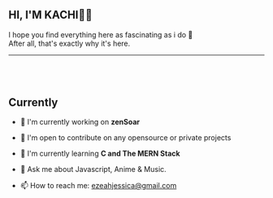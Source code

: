 
## **HI, I'M KACHI👋🏿**

I hope you find everything here as fascinating as i do 🤩 <br/> After all, that's exactly why it's here.

<hr style="margin-bottom: 5rem">

## Currently 

- 🔭 I'm currently working on **zenSoar**
  
- 🌱 I'm open to contribute on any opensource or private projects
  
- 📝 I'm currently learning **C and The MERN Stack**
  
- 💬 Ask me about Javascript, Anime & Music.
  
- 📫 How to reach me: ezeahjessica@gmail.com


